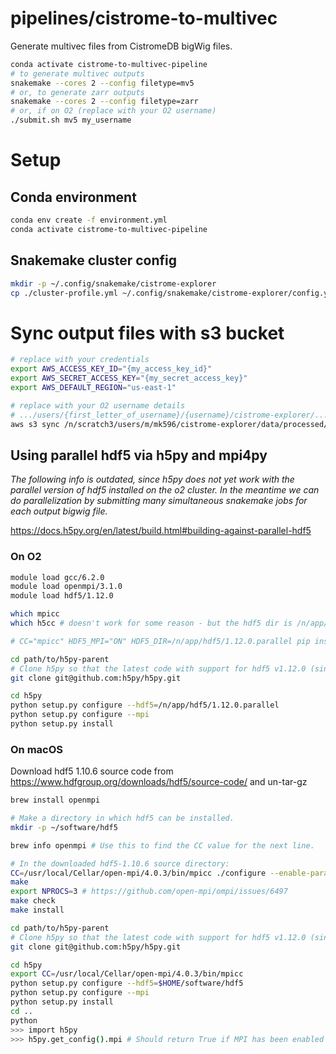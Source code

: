 
# pipelines/cistrome-to-multivec

Generate multivec files from CistromeDB bigWig files.

```sh
conda activate cistrome-to-multivec-pipeline
# to generate multivec outputs
snakemake --cores 2 --config filetype=mv5
# or, to generate zarr outputs
snakemake --cores 2 --config filetype=zarr
# or, if on O2 (replace with your O2 username)
./submit.sh mv5 my_username
```

# Setup

## Conda environment

```sh
conda env create -f environment.yml
conda activate cistrome-to-multivec-pipeline
```

## Snakemake cluster config

```sh
mkdir -p ~/.config/snakemake/cistrome-explorer
cp ./cluster-profile.yml ~/.config/snakemake/cistrome-explorer/config.yaml
```

# Sync output files with s3 bucket

```sh
# replace with your credentials
export AWS_ACCESS_KEY_ID="{my_access_key_id}"
export AWS_SECRET_ACCESS_KEY="{my_secret_access_key}"
export AWS_DEFAULT_REGION="us-east-1"

# replace with your O2 username details
# .../users/{first_letter_of_username}/{username}/cistrome-explorer/...
aws s3 sync /n/scratch3/users/m/mk596/cistrome-explorer/data/processed/ s3://higlass-server/
```


## Using parallel hdf5 via h5py and mpi4py

*The following info is outdated, since h5py does not yet work with the parallel version of hdf5 installed on the o2 cluster. In the meantime we can do parallelization by submitting many simultaneous snakemake jobs for each output bigwig file.*

https://docs.h5py.org/en/latest/build.html#building-against-parallel-hdf5

### On O2

```sh
module load gcc/6.2.0
module load openmpi/3.1.0
module load hdf5/1.12.0

which mpicc
which h5cc # doesn't work for some reason - but the hdf5 dir is /n/app/hdf5/1.12.0.parallel

# CC="mpicc" HDF5_MPI="ON" HDF5_DIR=/n/app/hdf5/1.12.0.parallel pip install --no-binary=h5py h5py # doesn't work since pip h5py not compatible with 1.12.0

cd path/to/h5py-parent
# Clone h5py so that the latest code with support for hdf5 v1.12.0 (since not yet on pip).
git clone git@github.com:h5py/h5py.git

cd h5py
python setup.py configure --hdf5=/n/app/hdf5/1.12.0.parallel
python setup.py configure --mpi
python setup.py install
```

### On macOS

Download hdf5 1.10.6 source code from https://www.hdfgroup.org/downloads/hdf5/source-code/ and un-tar-gz

```sh
brew install openmpi

# Make a directory in which hdf5 can be installed.
mkdir -p ~/software/hdf5

brew info openmpi # Use this to find the CC value for the next line.

# In the downloaded hdf5-1.10.6 source directory:
CC=/usr/local/Cellar/open-mpi/4.0.3/bin/mpicc ./configure --enable-parallel --enable-shared --prefix=$HOME/software/hdf5
make
export NPROCS=3 # https://github.com/open-mpi/ompi/issues/6497
make check
make install

cd path/to/h5py-parent
# Clone h5py so that the latest code with support for hdf5 v1.12.0 (since not yet on pip).
git clone git@github.com:h5py/h5py.git

cd h5py
export CC=/usr/local/Cellar/open-mpi/4.0.3/bin/mpicc
python setup.py configure --hdf5=$HOME/software/hdf5
python setup.py configure --mpi
python setup.py install
cd ..
python
>>> import h5py
>>> h5py.get_config().mpi # Should return True if MPI has been enabled
```
